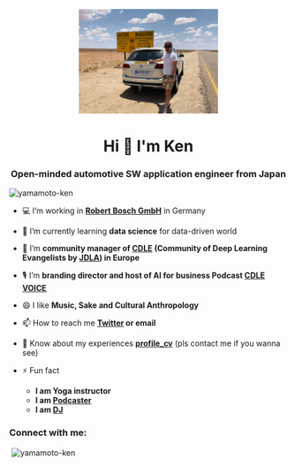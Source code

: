 <div align="center">
  <img src="./Ken_car_RSA.jpg" alt="写真" title="写真" width=50%>
</div>

<h1 align="center">Hi 👋 I'm Ken</h1>

<h3 align="center">Open-minded automotive SW application engineer from Japan</h3>

<p align="left"> <img src="https://komarev.com/ghpvc/?username=yamamoto-ken&label=Profile%20views&color=0e75b6&style=flat" alt="yamamoto-ken" /> </p>

- 💻 I’m working in **[Robert Bosch GmbH](https://www.bosch.de)** in Germany

- 🌱 I’m currently learning **data science** for data-driven world

- 👯 I’m **community manager of [CDLE](https://www.cdle.jp) (Community of Deep Learning Evangelists by [JDLA](https://www.jdla.org/en/en-about/)) in Europe**

- 🎙 I’m **branding director and host of AI for business Podcast [CDLE VOICE](https://podcasts.apple.com/jp/podcast/cdle-voice-ai%E3%82%92%E5%AD%A6%E3%81%B9%E3%82%8B%E3%83%A9%E3%82%B8%E3%82%AA/id1538017461)**

- 😄 I like **Music, Sake and Cultural Anthropology**

- 📫 How to reach me **[Twitter](https://twitter.com/kennyatman) or email**

- 📄 Know about my experiences **[profile_cv](https://github.com/Yamamoto-Ken/profile_cv)** (pls contact me if you wanna see)

- ⚡ Fun fact
  - **I am Yoga instructor**
  - **I am [Podcaster](https://podcasts.apple.com/jp/podcast/cdle-voice-ai%E3%82%92%E5%AD%A6%E3%81%B9%E3%82%8B%E3%83%A9%E3%82%B8%E3%82%AA/id1538017461)**
  - **I am [DJ](https://www.mixcloud.com/kennyatman/)**


<h3 align="left">Connect with me:</h3>
<p>&nbsp;<img align="center" src="https://github-readme-stats.vercel.app/api?username=yamamoto-ken&show_icons=true" alt="yamamoto-ken" /></p>
